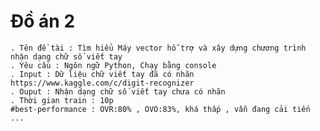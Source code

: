 ﻿# Đồ án 2 

	. Tên đề tài : Tìm hiểu Máy vector hỗ trợ và xây dựng chương trình nhận dạng chữ số viết tay
	. Yêu cầu : Ngôn ngữ Python, Chạy bằng console	
	. Input : Dữ liệu chữ viết tay đã có nhãn https://www.kaggle.com/c/digit-recognizer
	. Ouput : Nhận dạng chữ số viết tay chưa có nhãn
	. Thời gian train : 10p
	#best-performance : OVR:80% , OVO:83%, khá thấp , vẫn đang cải tiến ...
